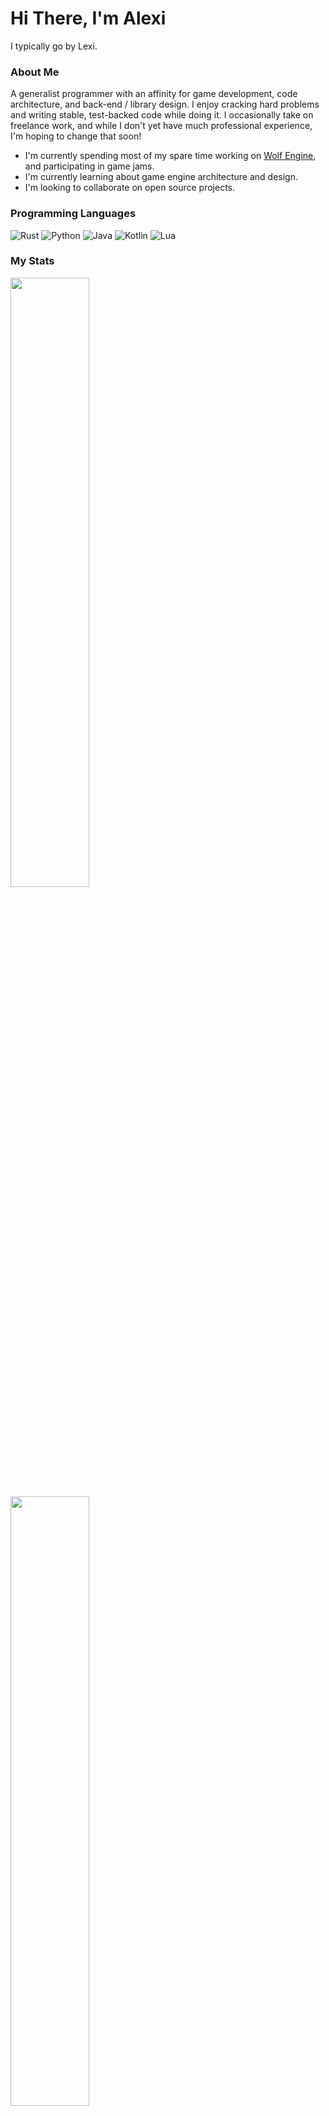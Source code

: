 # Hi There, I'm Alexi

I typically go by Lexi.

### About Me

A generalist programmer with an affinity for game development, code architecture, and back-end / library design.  I 
enjoy cracking hard problems and writing stable, test-backed code while doing it.  I occasionally take on 
freelance work, and while I don't yet have much professional experience, I'm hoping to change that soon!

- I'm currently spending most of my spare time working on [Wolf Engine](https::/github.com/AlexiWolf/wolf_engine), and 
  participating in game jams.
- I'm currently learning about game engine architecture and design.
- I'm looking to collaborate on open source projects.

### Programming Languages 

![Rust](https://img.shields.io/badge/rust-%23000000.svg?style=for-the-badge&logo=rust&logoColor=white)
![Python](https://img.shields.io/badge/python-3670A0?style=for-the-badge&logo=python&logoColor=ffdd54)
![Java](https://img.shields.io/badge/java-%23ED8B00.svg?style=for-the-badge&logo=java&logoColor=white)
![Kotlin](https://img.shields.io/badge/kotlin-%230095D5.svg?style=for-the-badge&logo=kotlin&logoColor=white)
![Lua](https://img.shields.io/badge/lua-%232C2D72.svg?style=for-the-badge&logo=lua&logoColor=white)

### My Stats 

<a href="https://github.com/anuraghazra/github-readme-stats">
  <img style="width: 50%;" src="https://github-readme-stats.vercel.app/api/top-langs/?username=AlexiWolf&layout=compact">
</a>
<a href="https://github.com/anuraghazra/github-readme-stats">
  <img style="width: 50%;" src="https://github-readme-stats.vercel.app/api?username=AlexiWolf&count_private=true">
</a>
